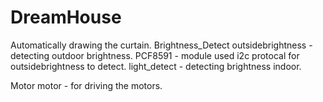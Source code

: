 # DreamHouse
Automatically drawing the curtain.
Brightness_Detect
    outsidebrightness - detecting outdoor brightness.
    PCF8591 - module used i2c protocal for outsidebrightness to detect.
    light_detect - detecting brightness indoor.

Motor
    motor - for driving the motors.